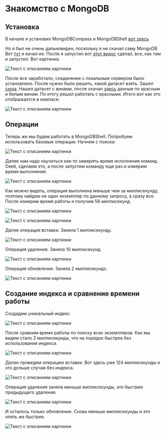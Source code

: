 # Знакомство с MongoDB

## Установка

В начале я установил MongoDBCompass и MongoDBShell [вот здесь](https://www.mongodb.com/try/download/shell)

Но я был не очень дальновиден, поскольку я не скачал саму  MongoDB. Вот [тут](https://www.mongodb.com/try/download/community) я качал ее. После я запустил вот [этот видос](https://www.youtube.com/watch?v=oFF0zXrHKL0&t=9s) сделал, все, как там и запустил. Вот картинка:

![Текст с описанием картинки](/images/HW2-1.png)

После все заработало, соединение с локальным сервером было установлено. После нужно было решить, какой датасет взять. Зашел [сюда](https://habr.com/ru/companies/edison/articles/480408/). Нашел датасет с винами, после скачал [здесь](https://archive.ics.uci.edu/ml/machine-learning-databases/wine-quality/) данные по красным и белым винам. По итогу решил работать с красными. Итого вот как это отображается в компасе:

![Текст с описанием картинки](/images/HW2-2.png)

## Операции

Теперь же мы будем работать в MongoDBShell. Попробуем использовать базовые операции. Начнем с поиска:

![Текст с описанием картинки](/images/HW2-3.png)

Далее нам надо научиться как-то замерять время исполнения команд. Окей, сделаем это, а после запустим команду еще раз и измерим время выполнения.

![Текст с описанием картинки](/images/HW2-4.png)

Как можно видеть, операция выполнена меньше чем за миллисекунду, поэтому найдем не один экземпляр по данному запросу, а сразу все. После измерим время работы и получим 56 миллисекунд. 

![Текст с описанием картинки](/images/HW2-5.png)

![Текст с описанием картинки](/images/HW2-6.png)

Далее операция вставки. Заняла 1 миллисекунду.

![Текст с описанием картинки](/images/HW2-7.png)

Операция удаления. Заняла 10 миллисекунд.

![Текст с описанием картинки](/images/HW2-8.png)

Операция обновления. Заняла 2 миллисекундs.

![Текст с описанием картинки](/images/HW2-9.png)

## Создание индекса и сравнение времени работы

Создадим уникальный индекс.

![Текст с описанием картинки](/images/HW2-10.png)

После сравним время работы по поиску всех экземпляров. Как мы видим стало 2 миллисекунды, что на порядок быстрее без использования индекса.

![Текст с описанием картинки](/images/HW2-11.png)

Далее проведем операцию вставки. Вот здесь уже 124 миллисекунды и это дольше случая без индекса.

![Текст с описанием картинки](/images/HW2-12.png)

Операция удаления заняла меньше миллисекунды, это быстрее предыдущего удаления.

![Текст с описанием картинки](/images/HW2-13.png)

И осталось только обновление. Снова меньше миллисекунды и это опять же быстрее.

![Текст с описанием картинки](/images/HW2-14.png)
